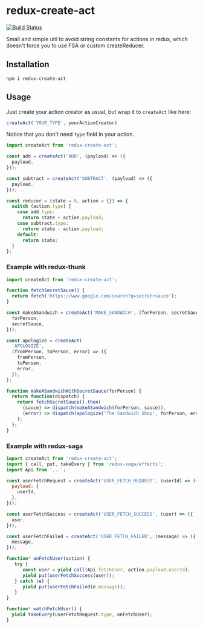 # redux-create-act
[![Build Status](https://travis-ci.org/wwayne/react-tooltip.svg?branch=master)](https://www.npmjs.com/package/redux-create-act)

Small and simple util to avoid string constants for actions in redux, which doesn't force you to use FSA or custom createReducer.

## Installation
```
npm i redux-create-act
```

## Usage
Just create your action creator as usual, 
but wrap it to `createAct` like here: 
```js
createAct('YOUR_TYPE', yourActionCreator)
```
Notice that you don't need `type` field in your action.

```js
import createAct from 'redux-create-act';

const add = createAct('ADD', (payload) => ({
  payload,
}));

const subtract = createAct('SUBTRACT', (payload) => ({
  payload,
}));

const reducer = (state = 0, action = {}) => {
  switch (action.type) {
    case add.type:
      return state + action.payload;
    case subtract.type:
      return state - action.payload;
    default:
      return state;
  }
};
```

### Example with redux-thunk

```js
import createAct from 'redux-create-act';

function fetchSecretSauce() {
  return fetch('https://www.google.com/search?q=secret+sauce');
}

const makeASandwich = createAct('MAKE_SANDWICH', (forPerson, secretSauce) => ({
  forPerson,
  secretSauce,
}));

const apologize = createAct(
  'APOLOGIZE',
  (fromPerson, toPerson, error) => ({
    fromPerson,
    toPerson,
    error,
  }),
);

function makeASandwichWithSecretSauce(forPerson) {
  return function(dispatch) {
    return fetchSecretSauce().then(
      (sauce) => dispatch(makeASandwich(forPerson, sauce)),
      (error) => dispatch(apologize('The Sandwich Shop', forPerson, error)),
    );
  };
}
```
### Example with redux-saga
```js
import createAct from 'redux-create-act';
import { call, put, takeEvery } from 'redux-saga/effects';
import Api from '...';

const userFetchRequest = createAct('USER_FETCH_REQUEST', (userId) => ({
  payload: {
    userId,
  },
}));

const userFetchSuccess = createAct('USER_FETCH_SUCCESS', (user) => ({
  user,
}));

const userFetchFailed = createAct('USER_FETCH_FAILED', (message) => ({
  message,
}));

function* onFetchUser(action) {
   try {
      const user = yield call(Api.fetchUser, action.payload.userId);
      yield put(userFetchSuccess(user));
   } catch (e) {
      yield put(userFetchFailed(e.message));
   }
}

function* watchFetchUser() {
  yield takeEvery(userFetchRequest.type, onFetchUser);
}
```
